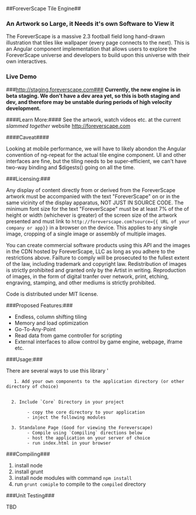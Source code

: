 ##ForeverScape Tile Engine##
### An Artwork so Large, it Needs it's own Software to View it ###

The ForeverScape is a massive 2.3 football field long hand-drawn illustration that tiles like wallpaper (every page connects to the next). This is an Angular component implementation that allows users to explore the ForeverScape universe and developers to build upon this universe with their own interactives.

### Live Demo ###
###http://staging.foreverscape.com###
<b>Currently, the new engine is in beta staging. We don't have a dev area yet, so this is both staging and dev, and therefore may be unstable during periods of high velocity development. </b>


####Learn More:####
See the artwork, watch videos etc. at the current *slammed together* website http://foreverscape.com

####Caveat####

Looking at mobile performance, we will have to likely abondon the Angular convention of ng-repeat for the actual tile engine component. UI and other interfaces are fine, but the tiling needs to be super-efficient, we can't have two-way binding and $digests() going on all the time.


###Licensing:###

Any display of content directly from or derived from the ForeverScape artwork must be accompanied with the text "ForeverScape" on or in the same vicinity of the display apparatus, NOT JUST IN SOURCE CODE. The minimum font size for the text "ForeverScape" must be at least 7% of the of height or width (whichever is greater) of the screen size of the artwork presented and must link to ```http://foreverscape.com?source={{ URL of your company or app}}``` in a browser on the device. This applies to any single image, cropping of a single image or assembly of multiple images. 

You can create commercial software products using this API and the images in the CDN hosted by ForeverScape, LLC as long as you adhere to the restrictions above. Failture to comply will be prosecuted to the fullest extent of the law, including trademark and copyright law. Redistribution of images is strictly prohibited and granted only by the Artist in writing. Reproduction of images, in the form of digital tranfer over network, print, etching, engraving, stamping, and other mediums is strictly prohibited.

Code is distributed under MIT license. 




###Proposed Features:###

   - Endless, column shifting tiling 
   - Memory and load optimization 
   - Go-To-Any-Point
   - Read data from game controller for scripting
   - External interfaces to allow control by game engine, webpage, iframe etc.



###Usage:###

  There are several ways to use this library	'
  
  	   1. Add your own components to the application directory (or other directory of choice)
            

      2. Include `Core` Directory in your project
           
            - copy the core directory to your application
            - inject the following modules

      3. Standalone Page (Good for viewing the Foreverscape)
            - Compile using `Compiling` directions below
            - host the application on your server of choice
            - run index.html in your browser


###Compiling###

1. install node
2. install grunt
3. install node modules with command `npm install`
4. run `grunt comiple` to compile to the `compiled` directory

###Unit Testing###

TBD


